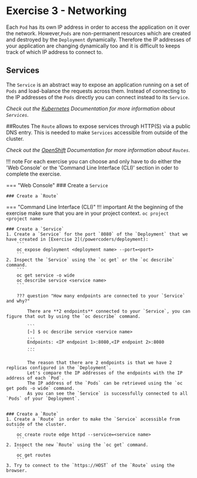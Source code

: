 # Exercise 3 - Networking
Each `Pod` has its own IP address in order to access the application on it over the network.
However,`Pods` are non-permanent resources which are created and destroyed by the `Deployment` dynamically.
Therefore the IP addresses of your application are changing dynamically too and it is difficult to keeps track of which IP address to connect to.

## Services
The `Service` is an abstract way to expose an application running on a set of `Pods` and load-balance the requests across them.
Instead of connecting to the IP addresses of the `Pods` directly you can connect instead to its `Service`.

_Check out the [Kubernetes](https://kubernetes.io/docs/concepts/services-networking/service/) Documentation for more information about `Services`._

##Routes
The `Route` allows to expose services through HTTP(S) via a public DNS entry. This is needed to make `Services` accessible from outside of the cluster.
 
_Check out the [OpenShift](https://docs.openshift.com/container-platform/4.5/rest_api/network_apis/route-route-openshift-io-v1.html) Documentation for more information about `Routes`._

!!! note
    For each exercise you can choose and only have to do either the 'Web Console' or the 'Command Line 
    Interface (CLI)' section in oder to complete the exercise.

=== "Web Console"
    ### Create a `Service`

    ### Create a `Route`

=== "Command Line Interface (CLI)"
    !!! important
        At the beginning of the exercise make sure that you are in your project context. 
        ```
        oc project <project name> 
        ```

    ### Create a `Service`
    1. Create a `Service` for the port `8080` of the `Deployment` that we have created in [Exercise 2](/powercoders/deployment):
        ```
        oc expose deployment <deployment name> --port=<port>
        ```
    2. Inspect the `Service` using the `oc get` or the `oc describe` command.
        ```
        oc get service -o wide
        oc describe service <service name>
        ```

        ??? question "How many endpoints are connected to your `Service` and why?"

            There are **2 endpoints** connected to your `Service`, you can figure that out by using the `oc describe` command.
            
            ```
            [~] $ oc describe service <service name>
            ...
            Endpoints: <IP endpoint 1>:8080,<IP endpoint 2>:8080
            ...
            ```

            The reason that there are 2 endpoints is that we have 2 replicas configured in the `Deployment`.
            Let's compare the IP addresses of the endpoints with the IP address of each `Pod`. 
            The IP address of the `Pods` can be retrieved using the `oc get pods -o wide` command.
            As you can see the `Service` is successfully connected to all `Pods` of your `Deployment`.
            

    ### Create a `Route`
    1. Create a `Route` in order to make the `Service` accessible from outside of the cluster.
        ```
        oc create route edge httpd --service=<service name>
        ```
    2. Inspect the new `Route` using the `oc get` command.
        ```
        oc get routes
        ```
    3. Try to connect to the `https://HOST` of the `Route` using the browser.
